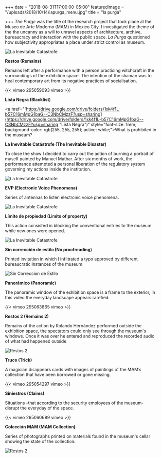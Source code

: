 +++
date = "2018-08-31T17:00:00-05:00"
featuredimage = "/uploads/2018/10/14/lapurga_menu.jpg"
title = "la purga"

+++
_The Purge_ was the title of the research project that took place at the Museo de Arte Moderno (MAM) in Mexico City. I investigated the theme of the the uncanny as a will to unravel aspects of architecture, archive, bureaucracy and interaction with the public space. _La Purga_ questioned how subjectivity appropriates a place under strict control as museum. <br/>

<img class="full" src="/uploads/2018/10/14/Restos_1.jpg" alt="La Inevitable Catastrofe">

**Restos (Remains)**

Remains left after a performance with a person practicing witchcraft in the surroundings of the exhibition space. The intention of the shaman was to heal contemporary art from its negative practices of socialisation.

{{< vimeo 295059093 vimeo >}}

**Lista Negra (Blacklist)**

<a href="[https://drive.google.com/drive/folders/1xk4f1L-b57C16mMpG1baG--C3NbCMzzF?usp=sharing](https://drive.google.com/drive/folders/1xk4f1L-b57C16mMpG1baG--C3NbCMzzF?usp=sharing "Lista Negra")" style="font-size: 1rem; background-color: rgb(255, 255, 255); active: white;">What is prohibited in the museum?</a>

**La Inevitable Catástrofe (The Inevitable Disaster)**

To close the show I decided to carry out the action of burning a portrait of myself painted by Manuel Mathar. After six months of work, the performance attempted a personal liberation of the regulatory system governing my actions inside the institution.

<img class="full" src="/uploads/2018/10/14/lainevitablecatastrofe.jpg" alt="La Inevitable Catastrofe">

**EVP (Electronic Voice Phenomena)**

Series of antennas to listen electronic voice phenomena.

<img class="full" src="/uploads/2018/10/14/Antena1.jpg" alt="La Inevitable Catastrofe">

**Límite de propiedad (Limits of property)**

This action consisted in blocking the conventional entries to the museum while new ones were opened.

<img class="full" src="/uploads/2018/10/14/limite.jpg" alt="La Inevitable Catastrofe">

**Sin corrección de estilo (No proofreading)**

Printed invitation in which I infiltrated a typo approved by different bureaucratic instances of the museum.

<img class="full" src="/uploads/2018/10/14/SinCorreccionEstilo1.jpg" alt="Sin Correccion de Estilo">

**Panorámico (Panoramic)**

The panoramic window of the exhibition space is a frame to the exterior, in this video the everyday landscape appears rarefied.

{{< vimeo 295063865 vimeo >}}

**Restos 2 (Remains 2)**

Remains of the action by Rolando Hernández performed outside the exhibition space, the spectators could only see through the museum's windows. Once it was over he entered and reproduced the recorded audio of what had happened outside.

<img class="full" src="/uploads/2018/10/14/Guitarra1.jpg" alt="Restos 2">

**Truco (Trick)**

A magician disappears cards with images of paintings of the MAM’s collection that have been borrowed or gone missing.

{{< vimeo 295054297 vimeo >}}

**Siniestros (Claims)**

Situations -that according to the security employees of the museum- disrupt the everyday of the space.

{{< vimeo 295060689 vimeo >}}

**Colección MAM (MAM Collection)**

Series of photographs printed on materials found in the museum's cellar showing the state of the collection.

<img class="full" src="/uploads/2018/10/14/colecccion_mam_3.jpg" alt="Restos 2">